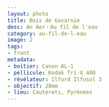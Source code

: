 ```yaml
---
layout: photo
title: Bois de Gavarnie
desc: An Aer・Au fil de l'eau
category: au-fil-de-l-eau
image: 2
tags:
- front
metadata:
- boitier: Canon AL-1
- pellicule: Kodak Tri-X 400
- révélateur: Ilford Ilfosol 3
- objectif: 28mm
- lieu: Cauterets, Pyrénées
---
```

